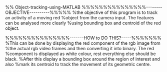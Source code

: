%% Object-tracking-using-MATLAB
%%%%%%%%%%%%%%%--------OBJECTIVE----------%%%%%
%the objective of this program is to track an activity of a moving red
%object from the camera input. The features can be analysed more clearly
%using bounding box and centroid of the red object.

%%%%%%%%%%%%%%%-------HOW to DO THIS?-----%%%%%%%
%This can be done by displaying the red component of the rgb image from
%the actual rgb video frames and then converting it into binary. The red
%component is displayed as white colour, rest everything else should be black.
%After this display a bounding box around the region of interest and also
%mark its centroid to track the movement of its geometric centre.
